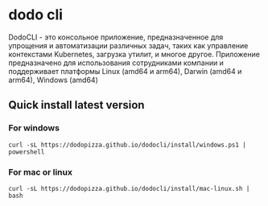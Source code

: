 # dodo cli
DodoCLI - это консольное приложение, предназначенное для упрощения и автоматизации различных задач, таких как управление контекстами Kubernetes, загрузка утилит, и многое другое. Приложение предназначено для использования сотрудниками компании и поддерживает платформы Linux (amd64 и arm64), Darwin (amd64 и arm64), Windows (amd64)

## Quick install latest version
### For windows
```
curl -sL https://dodopizza.github.io/dodocli/install/windows.ps1 | powershell
```

### For mac or linux

```
curl -sL https://dodopizza.github.io/dodocli/install/mac-linux.sh | bash
```


